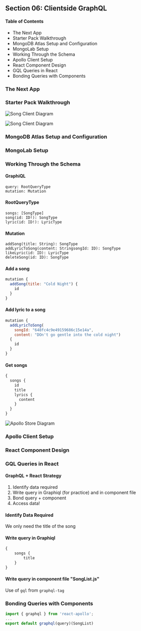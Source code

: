 ## Section 06: Clientside GraphQL

#### Table of Contents
- The Next App
- Starter Pack Walkthrough
- MongoDB Atlas Setup and Configuration
- MongoLab Setup
- Working Through the Schema
- Apollo Client Setup
- React Component Design
- GQL Queries in React
- Bonding Queries with Components



### The Next App

### Starter Pack Walkthrough

![Song Client Diagram](https://github.com/lcycstudio/nodejs/blob/master/GraphQL_with_React_The_Complete_Developers_Guide/06_clientside_graphql/song_client.png)


![Song Client Diagram](https://github.com/lcycstudio/nodejs/blob/master/GraphQL_with_React_The_Complete_Developers_Guide/06_clientside_graphql/song_server.png)



### MongoDB Atlas Setup and Configuration

### MongoLab Setup

### Working Through the Schema

#### GraphiQL
```
query: RootQueryType
mutation: Mutation
```

#### RootQueryType
```
songs: [SongType]
song(id: ID!): SongType
lyric(id: ID!): LyricType
```

#### Mutation
```
addSong(title: String): SongType
addLyricToSong(content: StringsongId: ID): SongType
likeLyric(id: ID): LyricType
deleteSong(id: ID): SongType
```

#### Add a song
```js
mutation {
  addSong(title: "Cold Night") {
    id
  }
}
```

#### Add lyric to a song
```js
mutation {
  addLyricToSong(
    songId: "648fc4c9e49159686c15e14a",
    content: "DOn't go gentle into the cold night")
  {
    id
  }
}
```

#### Get songs
```js
{
  songs {
    id
    title
    lyrics {
      content
    }
  }
}
```

![Apollo Store Diagram](https://github.com/lcycstudio/nodejs/blob/master/GraphQL_with_React_The_Complete_Developers_Guide/06_clientside_graphql/apollo_store.png)



### Apollo Client Setup

### React Component Design

### GQL Queries in React

#### GraphQL + React Strategy
1. Identify data required
2. Write query in Graphiql (for practice) and in component file
3. Bond query + component
4. Access data!

#### Identify Data Required
We only need the title of the song

#### Write query in Graphiql 

```js
{
    songs {
        title
    }
}
```

#### Write query in component file "SongList.js"

Use of `gql` from `graphql-tag`


### Bonding Queries with Components
```js
import { graphql } from 'react-apollo';
...
export default graphql(query)(SongList)
```

